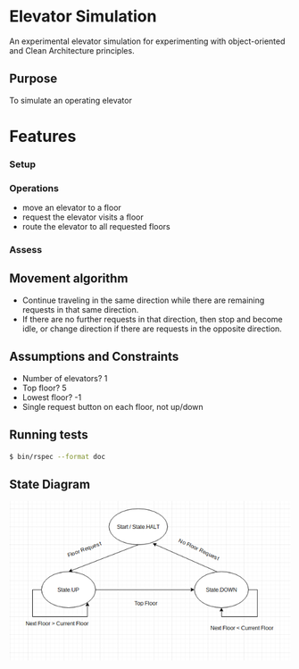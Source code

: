 # Elevator Simulation

An experimental elevator simulation for experimenting with object-oriented and Clean Architecture principles.

## Purpose

To simulate an operating elevator

# Features

### Setup

### Operations

* move an elevator to a floor
* request the elevator visits a floor
* route the elevator to all requested floors

### Assess

## Movement algorithm

* Continue traveling in the same direction while there are remaining requests in that same direction.
* If there are no further requests in that direction, then stop and become idle, or change direction if there are requests in the opposite direction.

## Assumptions and Constraints

* Number of elevators? 1
* Top floor? 5
* Lowest floor? -1
* Single request button on each floor, not up/down

## Running tests

```sh
$ bin/rspec --format doc
```

## State Diagram

![State](images/Elevator-State-Diagram.png)
